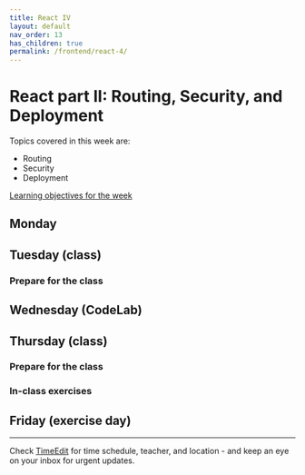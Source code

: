 ```yaml
---
title: React IV
layout: default
nav_order: 13
has_children: true
permalink: /frontend/react-4/
---
```


# React part II: Routing, Security, and Deployment

Topics covered in this week are:

- Routing
- Security
- Deployment

[Learning objectives for the week](./learningobjectives.md)

## Monday

## Tuesday (class)

### Prepare for the class

## Wednesday (CodeLab)

## Thursday (class)

### Prepare for the class

### In-class exercises

## Friday (exercise day)

<hr>

Check [TimeEdit](https://skema.cphbusiness.dk/) for time schedule, teacher, and location - and keep an eye on your inbox for urgent updates.
